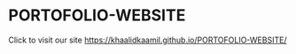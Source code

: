 # PORTOFOLIO-WEBSITE



Click to visit our site
 https://khaalidkaamil.github.io/PORTOFOLIO-WEBSITE/

